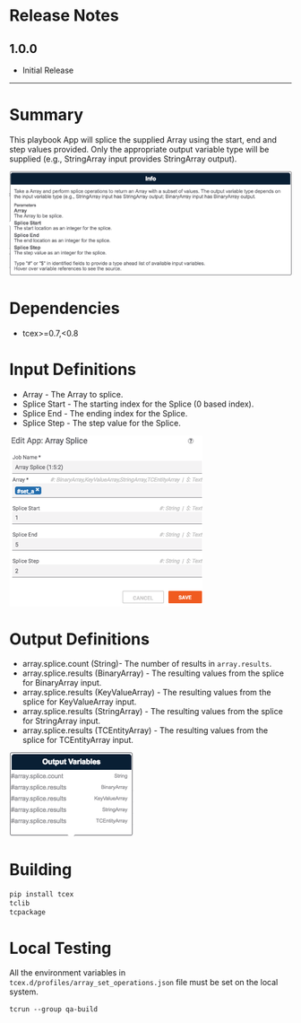 # Release Notes
## 1.0.0
* Initial Release

---

# Summary
This playbook App will splice the supplied Array using the start, end and step values provided. Only the appropriate output variable type will be supplied (e.g., StringArray input provides StringArray output).

![Info](images/info.png)

# Dependencies
* tcex>=0.7,<0.8

# Input Definitions
* Array - The Array to splice.
* Splice Start - The starting index for the Splice (0 based index).
* Splice End - The ending index for the Splice.
* Splice Step - The step value for the Splice.

![Inputs](images/input.png)

# Output Definitions
* array.splice.count (String)- The number of results in `array.results`.
* array.splice.results (BinaryArray) - The resulting values from the splice for BinaryArray input.
* array.splice.results (KeyValueArray) - The resulting values from the splice for KeyValueArray input.
* array.splice.results (StringArray) - The resulting values from the splice for StringArray input.
* array.splice.results (TCEntityArray) - The resulting values from the splice for TCEntityArray input.

![Outputs](images/output.png)

# Building

```
pip install tcex
tclib
tcpackage
```

# Local Testing

All the environment variables in `tcex.d/profiles/array_set_operations.json` file must be set on the local system.

```
tcrun --group qa-build
```